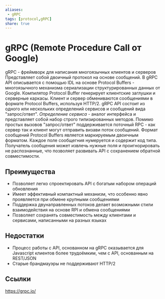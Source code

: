 ```yaml
---
aliases:
 - gRPC
tags: [protocol,gRPC]
share: true
---
```

# gRPC (Remote Procedure Call от Google)
gRPC - фреймворк для написания многоязычных клиентов и серверов 
Представляет собой двоичный протокол на основе сообщений.
В gRPC API описывается с помощью IDL на основе Protocol Buffers - многоязычного механизма сериализации структурированных данных от Google. Компилятор Protocol Buffer генерирует клиентские заглушки и серверные каркасы. Клиент и сервер обмениваются сообщениями в формате Protocol Buffers, используя HTTP/2.
gRPC API состоит из одного или нескольких определений сервисов и сообщений вида "запрос/ответ". *Определение сервиса* - аналог интерфейса и представляет собой набор строго типизированных методов. Помимо простых вызовов "запрос/ответ" поддерживается поточный RPC - как сервер так и клиент могут отправить визави поток сообщений.
Формат сообщений Protocol Buffers является маркируемым двоичным форматом. Каждое поле сообщегния нумеруется и содержит код типа. Получатель сообщения может извлечь нужные поля и проигнорировать не распознанные, что позволяет развивать API с сохранением обратной совместимости.
## Преимущества
+ Позволяет легко спроектировать API с богатым набором операций обновления
+ Имеет эффективный компактный механизм, что особенно явно проявляется при обмене крупными сообщениями
+ Поддержка двунаправленных потоков делает возможными стили взаимодействия на основе RPI и обмена сообщениями
+ Позволяет сохранять совместимость между клиентами и сервисами, написанными на разных языках
## Недостатки
- Процесс работы с API, основанном на gRPC оказывается для Javascript клиентов более трудоёмким, чем с API, основанным на REST/JSON
- Старые брандмауэры не поддерживают HTTP/2

## Ссылки
https://grpc.io/
